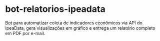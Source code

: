 # bot-relatorios-ipeadata
Bot para automatizar coleta de indicadores econômicos via API do IpeaData, gera visualizações em gráfico e entrega um relatório completo em PDF por e-mail.
